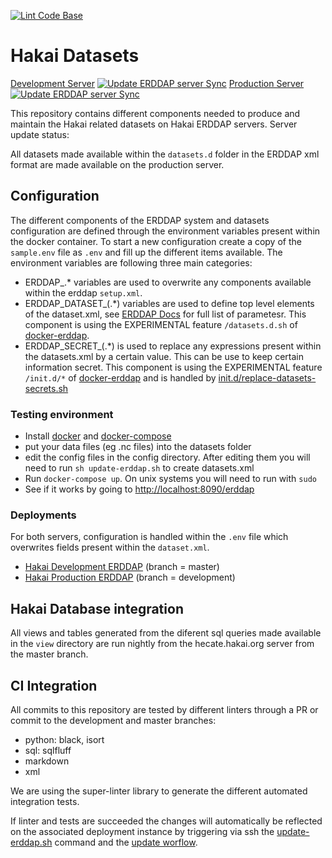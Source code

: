 [![Lint Code Base](https://github.com/HakaiInstitute/hakai-datasets/actions/workflows/linter.yml/badge.svg)](https://github.com/HakaiInstitute/hakai-datasets/actions/workflows/linter.yml)

# Hakai Datasets

[Development Server](http://goose.hakai.org/erddap) [![Update ERDDAP server Sync](https://github.com/HakaiInstitute/hakai-datasets/actions/workflows/update-erddap-servers.yaml/badge.svg?branch=development)](https://github.com/HakaiInstitute/hakai-datasets/actions/workflows/update-erddap-servers.yaml)
[Production Server](http://catalogue.hakai.org/erddap) [![Update ERDDAP server Sync](https://github.com/HakaiInstitute/hakai-datasets/actions/workflows/update-erddap-servers.yaml/badge.svg?branch=master)](https://github.com/HakaiInstitute/hakai-datasets/actions/workflows/update-erddap-servers.yaml)

This repository contains different components needed to produce and maintain the Hakai related datasets on Hakai ERDDAP servers.
Server update status:

All datasets made available within the `datasets.d` folder in the ERDDAP xml format are made available on the production server.
## Configuration

The different components of the ERDDAP system and datasets configuration are defined through the environment variables present within the docker container. 
To start a new configuration create a copy of the `sample.env` file as `.env` and fill up the different items available. The environment variables are following three main categories:
- ERDDAP_.* variables are used to overwrite any components available within the erddap `setup.xml`. 
- ERDDAP_DATASET_(.*) variables are used to define top level elements of the dataset.xml, see [ERDDAP Docs](https://coastwatch.pfeg.noaa.gov/erddap/download/setupDatasetsXml.html#details) for full list of parametesr. This component is using the EXPERIMENTAL feature `/datasets.d.sh` of [docker-erddap](https://github.com/axiom-data-science/docker-erddap).
- ERDDAP_SECRET_(.*) is used to replace any expressions present within the datasets.xml by a certain value. This can be use to keep certain information secret. This component is using the EXPERIMENTAL feature `/init.d/*` of [docker-erddap](https://github.com/axiom-data-science/docker-erddap) and is handled by [init.d/replace-datasets-secrets.sh](init.d/replace-datasets-secrets.sh)

### Testing environment
- Install [docker](https://docs.docker.com/install/) and [docker-compose](https://docs.docker.com/compose/install/)
- put your data files (eg .nc files) into the datasets folder
- edit the config files in the config directory. After editing them you will need to run `sh update-erddap.sh` to create datasets.xml
- Run `docker-compose up`. On unix systems you will need to run with `sudo`
- See if it works by going to <http://localhost:8090/erddap>

### Deployments

For both servers, configuration is handled within the `.env` file which overwrites fields present within the `dataset.xml`.
- [Hakai Development ERDDAP](https://goose.hakai.org/erddap/index.html) (branch = master)
- [Hakai Production ERDDAP](https://catalogue.hakai.org/erddap/index.html) (branch = development)

## Hakai Database integration
All views and tables generated from the diferent sql queries made available in the `view` directory are run nightly from the hecate.hakai.org server from the master branch.

## CI Integration
All commits to this repository are tested by different linters through a PR or commit to the development and master branches:
- python: black, isort
- sql: sqlfluff
- markdown
- xml

We are using the super-linter library to generate the different automated integration tests.

If linter and tests are succeeded the changes will automatically be reflected on the associated deployment instance by triggering via ssh the [update-erddap.sh](update-erddap.sh) command and the [update worflow](.github/workflows/update-erddap-servers.yaml).

